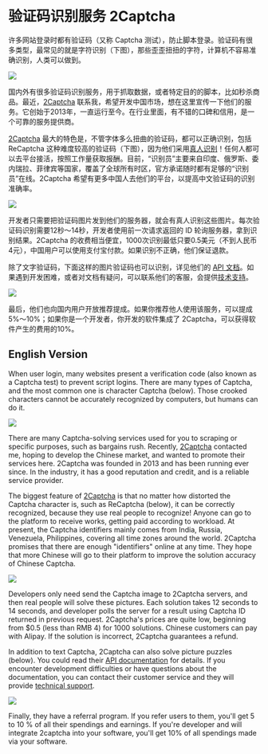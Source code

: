 # 验证码识别服务 2Captcha

许多网站登录时都有验证码（又称 Captcha 测试），防止脚本登录。验证码有很多类型，最常见的就是字符识别（下图），那些歪歪扭扭的字符，计算机不容易准确识别，人类可以做到。

![](https://www.wangbase.com/blogimg/asset/201912/bg2019123001.jpg)

国内外有很多验证码识别服务，用于抓取数据，或者特定目的的脚本，比如秒杀商品。最近，[2Captcha](http://2captcha.com/) 联系我，希望开发中国市场，想在这里宣传一下他们的服务。它创始于2013年，一直运行至今。在行业里面，有不错的口碑和信用，是一个可靠的服务提供商。

[2Captcha](http://2captcha.com/)  最大的特色是，不管字体多么扭曲的验证码，都可以正确识别，包括 ReCaptcha 这种难度较高的验证码（下图），因为他们采用[真人识别](https://2captcha.com/make-money-online)！任何人都可以去平台接活，按照工作量获取报酬。目前，“识别员”主要来自印度、俄罗斯、委内瑞拉、菲律宾等国家，覆盖了全球所有时区，官方承诺随时都有足够的“识别员”在线。2Captcha 希望有更多中国人去他们的平台，以提高中文验证码的识别准确率。

![](https://www.wangbase.com/blogimg/asset/201912/bg2019123002.jpg) 

开发者只需要把验证码图片发到他们的服务器，就会有真人识别这些图片。每次验证码识别需要12秒～14秒，开发者使用前一次请求返回的 ID 轮询服务器，拿到识别结果。2Captcha 的收费相当便宜，1000次识别最低只要0.5美元（不到人民币4元），中国用户可以使用支付宝付款。如果识别不正确，他们保证退款。

除了文字验证码，下面这样的图片验证码也可以识别，详见他们的 [API 文档](https://2captcha.com/2captcha-api)。如果遇到开发困难，或者对文档有疑问，可以联系他们的客服，会提供[技术支持](https://2captcha.com/for-customer)。

![](https://www.wangbase.com/blogimg/asset/201912/bg2019123005.jpg)

最后，他们也向国内用户开放推荐提成。如果你推荐他人使用该服务，可以提成5%～10%；如果你是一个开发者，你开发的软件集成了 2Captcha，可以获得软件产生的费用的10%。

## English Version

When user login, many websites present a verification code (also known as a Captcha test) to prevent script logins. There are many types of Captcha, and the most common one is character Captcha (below). Those crooked characters cannot be accurately recognized by computers, but humans can do it.

![](https://www.wangbase.com/blogimg/asset/201912/bg2019123001.jpg)

There are many Captcha-solving services used for you to scraping or specific purposes, such as bargains rush. Recently, [2Captcha](http://2captcha.com/) contacted me, hoping to develop the Chinese market, and wanted to promote their services here. 2Captcha was founded in 2013 and has been running ever since. In the industry, it has a good reputation and credit, and is a reliable service provider.

The biggest feature of [2Captcha](http://2captcha.com/) is that no matter how distorted the Captcha character is, such as ReCaptcha (below), it can be correctly recognized, because they use real people to recognize! Anyone can go to the platform to receive works, getting paid according to workload. At present, the Captcha identifiers mainly comes from India, Russia, Venezuela, Philippines, covering all time zones around the world. 2Captcha promises that there are enough "identifiers" online at any time. They hope that more Chinese will go to their platform to improve the solution accuracy of Chinese Captcha.

![](https://www.wangbase.com/blogimg/asset/201912/bg2019123002.jpg) 

Developers only need send the Captcha image to 2Captcha servers, and then real people will solve these pictures. Each solution takes 12 seconds to 14 seconds, and developer polls the server for a result using Captcha ID returned in previous request. 2Captcha's prices are quite low, beginning from $0.5 (less than RMB 4) for 1000 solutions. Chinese customers can pay with Alipay. If the solution is incorrect, 2Captcha guarantees a refund.

In addition to text Captcha, 2Captcha can also solve picture puzzles (below). You could read their [API documentation](https://2captcha.com/2captcha-api) for details. If you encounter development difficulties or have questions about the documentation, you can contact their customer service and they will provide  [technical support](https://2captcha.com/for-customer).

![](https://www.wangbase.com/blogimg/asset/201912/bg2019123005.jpg)

Finally, they have a referral program. If you refer users to them, you'll get 5 to 10 % of all their spendings and earnings. If you're developer and will integrate 2captcha into your software, you'll get 10% of all spendings made via your software.

